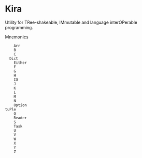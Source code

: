 # Kira
Utility for TRee-shakeable, IMmutable and language interOPerable programming.

Mnemonics
```
	Arr
	B
	C
  Dict
	Either
	F
	G
	H
	IO
	J
	K
	L
	M
	N
	Option
tuPle
	Q
	Reader
	S
	Task
	U
	V
	W
	X
	Y
	Z
```